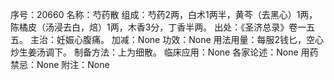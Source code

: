 序号：20660
名称：芍药散
组成：芍药2两，白术1两半，黄芩（去黑心）1两，陈橘皮（汤浸去白，焙）1两，木香3分，丁香半两。
出处：《圣济总录》卷一五五。
主治：妊娠心腹痛。
加减：None
功效：None
用法用量：每服2钱匕，空心炒生姜汤调下。
制备方法：上为细散。
临床应用：None
各家论述：None
用药禁忌：None
附注：None
